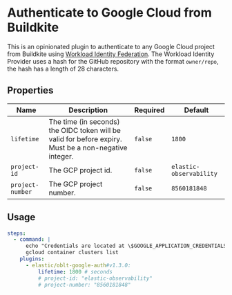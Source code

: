 # Authenticate to Google Cloud from Buildkite

This is an opinionated plugin to authenticate to any Google Cloud project from Buildkite using [Workload Identity Federation](https://cloud.google.com/iam/docs/workload-identity-federation).
The Workload Identity Provider uses a hash for the GitHub repository with the format `owner/repo`, the
hash has a length of 28 characters.

## Properties

| Name             | Description                                                                                           | Required | Default                 |
|------------------|-------------------------------------------------------------------------------------------------------|----------|-------------------------|
| `lifetime`       | The time (in seconds) the OIDC token will be valid for before expiry. Must be a non-negative integer. | `false`  | `1800`                  |
| `project-id`     | The GCP project id.                                                                                   | `false`  | `elastic-observability` |
| `project-number` | The GCP project number.                                                                               | `false`  | `8560181848`            |

## Usage

```yml
steps:
  - command: |
      echo "Credentials are located at \$GOOGLE_APPLICATION_CREDENTIALS"
      gcloud container clusters list
    plugins:
      - elastic/oblt-google-auth#v1.3.0:
          lifetime: 1800 # seconds
          # project-id: "elastic-observability"
          # project-number: "8560181848"
```
